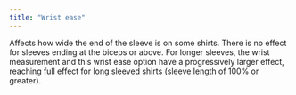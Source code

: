 ```yaml
---
title: "Wrist ease"
---
```


Affects how wide the end of the sleeve is on some shirts. There is no effect for sleeves ending at the biceps or above. For longer sleeves, the wrist measurement and this wrist ease option have a progressively larger effect, reaching full effect for long sleeved shirts (sleeve length of 100% or greater).


